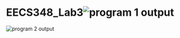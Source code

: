 # EECS348_Lab3![program 1 output](https://user-images.githubusercontent.com/79939590/218552076-6168e48b-d457-4121-9dd0-ca31138a19f8.jpg)
![program 2 output](https://user-images.githubusercontent.com/79939590/218552095-e5829e5c-876c-4a80-83b9-d7a8b78f8d2a.jpg)
